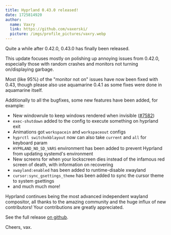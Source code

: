 ```yaml
---
title: Hyprland 0.43.0 released!
date: 1725814920
author:
  name: Vaxry
  link: https://github.com/vaxerski/
  picture: /imgs/profile_pictures/vaxry.webp
---
```


Quite a while after 0.42.0, 0.43.0 has finally been released.

This update focuses mostly on polishing up annoying issues from 0.42.0, especially those with random crashes and monitors
not turning on/displaying garbage.

Most (like 95%) of the "monitor not on" issues have now been fixed with 0.43, though please also use aquamarine 0.4.1 as
some fixes were done in aquamarine itself.

Additionally to all the bugfixes, some new features have been added, for example:

- New windowrule to keep windows rendered when invisible ([#7582](https://github.com/hyprwm/Hyprland/pull/7582))
- `exec-shutdown` added to the config to execute something on hyprland exit
- Animations got `workspacein` and `workspaceout` configs
- `hyprctl switchxkblayout` now can also take `current` and `all` for keyboard param
- `HYPRLAND_NO_SD_VARS` environment has been added to prevent Hyprland from updating systemd's environment
- New screens for when your lockscreen dies instead of the infamous red screen of death, with information on recovering
- `xwayland:enabled` has been added to runtime-disable xwayland
- `cursor:sync_gsettings_theme` has been added to sync the cursor theme to system gsettings
- and much much more!

Hyprland continues being the most advanced independent wayland compositor, all thanks to the amazing community and the huge
influx of new contributors! Your contributions are greatly appreciated.

See the full release [on github](https://github.com/hyprwm/Hyprland/releases/tag/v0.43.0).

Cheers, vax.
